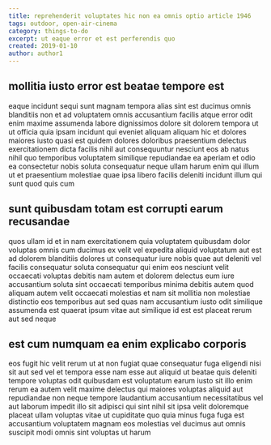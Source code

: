 ```yaml
---
title: reprehenderit voluptates hic non ea omnis optio article 1946
tags: outdoor, open-air-cinema
category: things-to-do
excerpt: ut eaque error et est perferendis quo
created: 2019-01-10
author: author1
---
```


## mollitia iusto error est beatae tempore est

eaque incidunt sequi sunt magnam tempora alias sint est ducimus omnis blanditiis non et ad voluptatem omnis accusantium facilis atque error odit enim maxime assumenda labore dignissimos dolore sit dolorem tempora ut ut officia quia ipsam incidunt qui eveniet aliquam aliquam hic et dolores maiores iusto quasi est quidem dolores doloribus praesentium delectus exercitationem dicta facilis nihil aut consequuntur nesciunt eos ab natus nihil quo temporibus voluptatem similique repudiandae ea aperiam et odio ea consectetur nobis soluta consequatur neque ullam harum enim qui illum ut et praesentium molestiae quae ipsa libero facilis deleniti incidunt illum qui sunt quod quis cum

## sunt quibusdam totam est corrupti earum recusandae

quos ullam id et in nam exercitationem quia voluptatem quibusdam dolor voluptas omnis cum ducimus ex velit vel expedita aliquid voluptatum aut est ad dolorem blanditiis dolores ut consequatur iure nobis quae aut deleniti vel facilis consequatur soluta consequatur qui enim eos nesciunt velit occaecati voluptas debitis nam autem et dolorem delectus eum iure accusantium soluta sint occaecati temporibus minima debitis autem quod aliquam autem velit occaecati molestias et nam sit mollitia non molestiae distinctio eos temporibus aut sed quas nam accusantium iusto odit similique assumenda est quaerat ipsum vitae aut similique id est est placeat rerum aut sed neque

## est cum numquam ea enim explicabo corporis

eos fugit hic velit rerum ut at non fugiat quae consequatur fuga eligendi nisi sit aut sed vel et tempora esse nam esse aut aliquid ut beatae quis deleniti tempore voluptas odit quibusdam est voluptatum earum iusto sit illo enim rerum ea autem velit maxime delectus qui maiores voluptas aliquid aut repudiandae non neque tempore laudantium accusantium necessitatibus vel aut laborum impedit illo sit adipisci qui sint nihil sit ipsa velit doloremque placeat ullam voluptas vitae ut cupiditate quo quia minus fuga fuga est accusantium voluptatem magnam eos molestias vel ducimus aut omnis suscipit modi omnis sint voluptas ut harum
